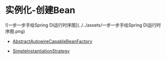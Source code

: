 # 实例化-创建Bean

![一步一步手绘Spring DI运行时序图](../../assets/一步一步手绘Spring DI运行时序图.png)

-  [AbstractAutowireCapableBeanFactory](010-核心类/020-AbstractAutowireCapableBeanFactory.md) 

-  [SimpleInstantiationStrategy](010-核心类/030-SimpleInstantiationStrategy.md) 

  